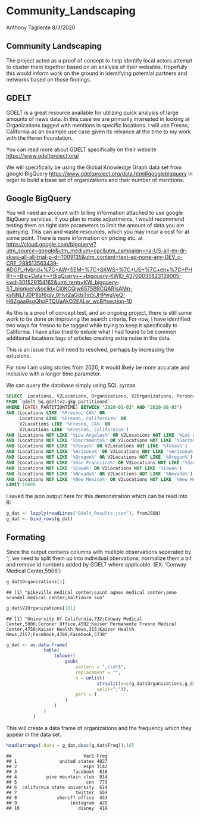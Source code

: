 Community\_Landscaping
================
Anthony Tagliente
8/3/2020

## Community Landscaping

The project acted as a proof of concept to help identify local actors
attempt to cluster them together based on an analysis of their websites.
Hopefully this would inform work on the ground in identifying potential
partners and networks based on those findings.

## GDELT

GDELT is a great resource available for utilizing quick analysis of
large amounts of news data. In this case we are primarily interested in
looking at Organizations tagged with mentions in specific locations. I
will use Fresno, California as an example use case given its relvance at
the time to my work with the Heron Foundation.

You can read more about GDELT specifically on their website
<https://www.gdeltproject.org/>

We will specifically be using the Global Knowledge Graph data set from
google BigQuery <https://www.gdeltproject.org/data.html#googlebigquery>
in orger to build a base set of organizations and their number of
menttions.

## Google BigQuery

You will need an account with billing information attached to use google
BigQuery services. If you plan to make adjustments, I would recommend
testing them on tight date parameters to limit the amount of data you
are querying. This can and waste resources, which you may incur a cost
for at some point. There is more information on pricing etc. at
<https://cloud.google.com/bigquery/?utm_source=google&utm_medium=cpc&utm_campaign=na-US-all-en-dr-skws-all-all-trial-p-dr-1009135&utm_content=text-ad-none-any-DEV_c-CRE_288513563439-ADGP_Hybrid+%7C+AW+SEM+%7C+SKWS+%7C+US+%7C+en+%7C+PHR+~+Big+Data+~+BigQuery+~+bigquery-KWID_43700035823139005-kwd-301529154162&utm_term=KW_bigquery-ST_bigquery&gclid=Cj0KCQjw6575BRCQARIsAMp-ksNNLFJ0P1lbf6gjy_0Hvr2aGdsTm5UHPwgVeQ-HBZgaa9sgQhoPTQUaAkO2EALw_wcB#section-10>

As this is a proof of concept test, and an ongoing project, there is
still some work to be done on improving the search criteria. For now, I
have identified two ways for fresno to be tagged while trying to keep it
specifically to California. I have allso tried to exlude what I had
found to be common additional locations tags of articles creating extra
noise in the data.

This is an issue that will need to resolved, perhaps by increasing the
exlusions.

For now I am using stories from 2020, it would likely be more accurate
and inclusive with a longer time parameter.

We can query the database simply using SQL syntax

``` sql
SELECT  Locations, V2Locations, Organizations, V2Organizations, Persons, V2Persons
FROM `gdelt-bq.gdeltv2.gkg_partitioned` 
WHERE (DATE(_PARTITIONTIME) BETWEEN "2020-01-03" AND "2020-08-03") 
AND (Locations LIKE '%Fresno, CA%' OR 
     Locations LIKE '%Fresno, California%' OR 
     V2Locations LIKE '%Fresno, CA%' OR
     V2Locations LIKE '%Fresno%, California%')
AND (Locations NOT LIKE '%Los Angeles%' OR V2Locations NOT LIKE '%Los Angeles%')
AND (Locations NOT LIKE '%Sacramento%' OR V2Locations NOT LIKE '%Sacramento%')
AND (Locations NOT LIKE '%Texas%' OR V2Locations NOT LIKE '%Texas%')
AND (Locations NOT LIKE '%Arizona%' OR V2Locations NOT LIKE '%Arizona%')
AND (Locations NOT LIKE '%Oregon%' OR V2Locations NOT LIKE '%Oregon%')
AND (Locations NOT LIKE '%San Francisco%' OR V2Locations NOT LIKE '%San Francisco%')
AND (Locations NOT LIKE '%Iowa%' OR V2Locations NOT LIKE '%Iowa%')
AND (Locations NOT LIKE '%Nevada%' OR V2Locations NOT LIKE '%Nevada%')
AND (Locations NOT LIKE '%New Mexico%' OR V2Locations NOT LIKE '%New Mexico%')
LIMIT 10000
```

I saved the json output here for this demonstration which can be read
into R:

``` r
g_dat <- lapply(readLines("Gdelt_Results.json"), fromJSON)
g_dat <- bind_rows(g_dat)
```

## Formating

Since the output contains columns with multiple observations seperated
by ‘;’ we need to split them up into individual obervations, normalize
them a bit and remove id numbers added by GDELT where applicable. (EX:
‘Conway Medical Center,5906’)

``` r
g_dat$Organizations[1]
```

    ## [1] "pikeville medical center;saint agnes medical center;anne arundel medical center;baltimore sun"

``` r
g_dat$V2Organizations[101]
```

    ## [1] "University Of California,732;Conway Medical Center,5906;Coroner Office,4592;Kaiser Permanente Fresno Medical Center,4750;Kaiser Health News,315;Kaiser Health News,2157;Facebook,4788;Facebook,5738"

``` r
g_dat <- as.data.frame(
              table(
                  tolower(
                      gsub(
                          pattern = ",\\d+$",
                          replacement = "",
                          x = unlist(
                                  strsplit(x=c(g_dat$Organizations,g_dat$V2Organizations),
                                  split=";")),
                          perl = T
                      )
                  )
              )
          )
```

This will create a data frame of organizations and the frequency which
they appear in the data set.

``` r
head(arrange(.data = g_dat,desc(g_dat$Freq)),10)
```

    ##                           Var1 Freq
    ## 1                united states 4827
    ## 2                         espn 1142
    ## 3                     facebook  818
    ## 4           pine mountain club  814
    ## 5                          cnn  779
    ## 6  california state university  614
    ## 7                      twitter  559
    ## 8               sheriff office  453
    ## 9                    instagram  429
    ## 10                      disney  419
